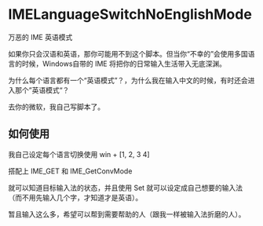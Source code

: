 # IMELanguageSwitchNoEnglishMode

万恶的 IME 英语模式

如果你只会汉语和英语，那你可能用不到这个脚本。但当你“不幸的”会使用多国语言的时候，Windows自带的 IME 将把你的日常输入生活带入无底深渊。

为什么每个语言都有一个“英语模式”？，为什么我在输入中文的时候，有时还会进入那个”英语模式“？

去你的微软，我自己写脚本了。

## 如何使用
我自己设定每个语言切换使用 win + [1, 2, 3 4]

搭配上 IME_GET 和 IME_GetConvMode

就可以知道目标输入法的状态，并且使用 Set 就可以设定成自己想要的输入法（而不用先输入几个字，才知道才是英语）。

暂且输入这么多，希望可以帮到需要帮助的人（跟我一样被输入法折磨的人）。

